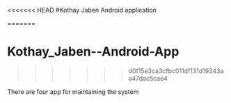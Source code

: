 <<<<<<< HEAD
#Kothay Jaben Android application

=======
# Kothay_Jaben--Android-App
 
>>>>>>> d0f15e3ca3cfbc011df131d19343aa47dac5cae4

There are four app for maintaining the system
